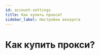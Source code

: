 ```yaml
---
id: account-settings
title: Как купить прокси?
sidebar_label: Настройки аккаунта
---
```

# Как купить прокси?

